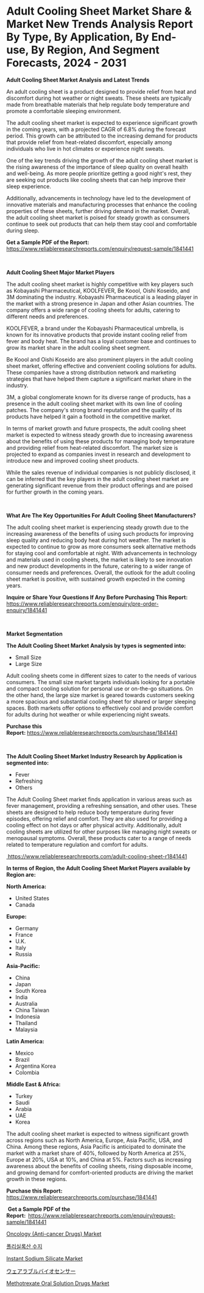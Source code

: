<p><h1>Adult Cooling Sheet Market Share & Market New Trends Analysis Report By Type, By Application, By End-use, By Region, And Segment Forecasts, 2024 - 2031</h1></p><p><strong>Adult Cooling Sheet Market Analysis and Latest Trends</strong></p>
<p><p>An adult cooling sheet is a product designed to provide relief from heat and discomfort during hot weather or night sweats. These sheets are typically made from breathable materials that help regulate body temperature and promote a comfortable sleeping environment.</p><p>The adult cooling sheet market is expected to experience significant growth in the coming years, with a projected CAGR of 6.8% during the forecast period. This growth can be attributed to the increasing demand for products that provide relief from heat-related discomfort, especially among individuals who live in hot climates or experience night sweats.</p><p>One of the key trends driving the growth of the adult cooling sheet market is the rising awareness of the importance of sleep quality on overall health and well-being. As more people prioritize getting a good night's rest, they are seeking out products like cooling sheets that can help improve their sleep experience.</p><p>Additionally, advancements in technology have led to the development of innovative materials and manufacturing processes that enhance the cooling properties of these sheets, further driving demand in the market. Overall, the adult cooling sheet market is poised for steady growth as consumers continue to seek out products that can help them stay cool and comfortable during sleep.</p></p>
<p><strong>Get a Sample PDF of the Report:&nbsp;</strong> <a href="https://www.reliableresearchreports.com/enquiry/request-sample/1841441">https://www.reliableresearchreports.com/enquiry/request-sample/1841441</a></p>
<p>&nbsp;</p>
<p><strong>Adult Cooling Sheet Major Market Players</strong></p>
<p><p>The adult cooling sheet market is highly competitive with key players such as Kobayashi Pharmaceutical, KOOLFEVER, Be Koool, Oishi Koseido, and 3M dominating the industry. Kobayashi Pharmaceutical is a leading player in the market with a strong presence in Japan and other Asian countries. The company offers a wide range of cooling sheets for adults, catering to different needs and preferences.</p><p>KOOLFEVER, a brand under the Kobayashi Pharmaceutical umbrella, is known for its innovative products that provide instant cooling relief from fever and body heat. The brand has a loyal customer base and continues to grow its market share in the adult cooling sheet segment.</p><p>Be Koool and Oishi Koseido are also prominent players in the adult cooling sheet market, offering effective and convenient cooling solutions for adults. These companies have a strong distribution network and marketing strategies that have helped them capture a significant market share in the industry.</p><p>3M, a global conglomerate known for its diverse range of products, has a presence in the adult cooling sheet market with its own line of cooling patches. The company's strong brand reputation and the quality of its products have helped it gain a foothold in the competitive market.</p><p>In terms of market growth and future prospects, the adult cooling sheet market is expected to witness steady growth due to increasing awareness about the benefits of using these products for managing body temperature and providing relief from heat-related discomfort. The market size is projected to expand as companies invest in research and development to introduce new and improved cooling sheet products.</p><p>While the sales revenue of individual companies is not publicly disclosed, it can be inferred that the key players in the adult cooling sheet market are generating significant revenue from their product offerings and are poised for further growth in the coming years.</p></p>
<p>&nbsp;</p>
<p><strong>What Are The Key Opportunities For Adult Cooling Sheet Manufacturers?</strong></p>
<p><p>The adult cooling sheet market is experiencing steady growth due to the increasing awareness of the benefits of using such products for improving sleep quality and reducing body heat during hot weather. The market is expected to continue to grow as more consumers seek alternative methods for staying cool and comfortable at night. With advancements in technology and materials used in cooling sheets, the market is likely to see innovation and new product developments in the future, catering to a wider range of consumer needs and preferences. Overall, the outlook for the adult cooling sheet market is positive, with sustained growth expected in the coming years.</p></p>
<p><strong>Inquire or Share Your Questions If Any Before Purchasing This Report:</strong> <a href="https://www.reliableresearchreports.com/enquiry/pre-order-enquiry/1841441">https://www.reliableresearchreports.com/enquiry/pre-order-enquiry/1841441</a></p>
<p>&nbsp;</p>
<p><strong>Market Segmentation</strong></p>
<p><strong>The Adult Cooling Sheet Market Analysis by types is segmented into:</strong></p>
<p><ul><li>Small Size</li><li>Large Size</li></ul></p>
<p><p>Adult cooling sheets come in different sizes to cater to the needs of various consumers. The small size market targets individuals looking for a portable and compact cooling solution for personal use or on-the-go situations. On the other hand, the large size market is geared towards customers seeking a more spacious and substantial cooling sheet for shared or larger sleeping spaces. Both markets offer options to effectively cool and provide comfort for adults during hot weather or while experiencing night sweats.</p></p>
<p><strong>Purchase this Report:&nbsp;</strong><a href="https://www.reliableresearchreports.com/purchase/1841441">https://www.reliableresearchreports.com/purchase/1841441</a></p>
<p>&nbsp;</p>
<p><strong>The Adult Cooling Sheet Market Industry Research by Application is segmented into:</strong></p>
<p><ul><li>Fever</li><li>Refreshing</li><li>Others</li></ul></p>
<p><p>The Adult Cooling Sheet market finds application in various areas such as fever management, providing a refreshing sensation, and other uses. These sheets are designed to help reduce body temperature during fever episodes, offering relief and comfort. They are also used for providing a cooling effect on hot days or after physical activity. Additionally, adult cooling sheets are utilized for other purposes like managing night sweats or menopausal symptoms. Overall, these products cater to a range of needs related to temperature regulation and comfort for adults.</p></p>
<p><a href="https://www.reliableresearchreports.com/adult-cooling-sheet-r1841441">&nbsp;https://www.reliableresearchreports.com/adult-cooling-sheet-r1841441</a></p>
<p><strong>In terms of Region, the Adult Cooling Sheet Market Players available by Region are:</strong></p>
<p>
    <p> <strong> North America: </strong>
        <ul>
            <li>United States</li>
            <li>Canada</li>
        </ul>
        </p> 
    <p> <strong> Europe: </strong>
        <ul>
            <li>Germany</li>
            <li>France</li>
            <li>U.K.</li>
            <li>Italy</li>
            <li>Russia</li>
        </ul>
        </p> 
    <p> <strong> Asia-Pacific: </strong>
        <ul>
            <li>China</li>
            <li>Japan</li>
            <li>South Korea</li>
            <li>India</li>
            <li>Australia</li>
            <li>China Taiwan</li>
            <li>Indonesia</li>
            <li>Thailand</li>
            <li>Malaysia</li>
        </ul>
        </p> 
    <p> <strong> Latin America: </strong>
        <ul>
            <li>Mexico</li>
            <li>Brazil</li>
            <li>Argentina Korea</li>
            <li>Colombia</li>
        </ul>
        </p> 
    <p> <strong> Middle East & Africa: </strong>
        <ul>
            <li>Turkey</li>
            <li>Saudi</li>
            <li>Arabia</li>
            <li>UAE</li>
            <li>Korea</li>
        </ul>
    </p>
    </p>
<p><p>The adult cooling sheet market is expected to witness significant growth across regions such as North America, Europe, Asia Pacific, USA, and China. Among these regions, Asia Pacific is anticipated to dominate the market with a market share of 40%, followed by North America at 25%, Europe at 20%, USA at 10%, and China at 5%. Factors such as increasing awareness about the benefits of cooling sheets, rising disposable income, and growing demand for comfort-oriented products are driving the market growth in these regions.</p></p>
<p><strong>Purchase this Report: </strong><a href="https://www.reliableresearchreports.com/purchase/1841441">https://www.reliableresearchreports.com/purchase/1841441</a></p>
<p>&nbsp;<strong>Get a Sample PDF of the Report:&nbsp;&nbsp;</strong><a href="https://www.reliableresearchreports.com/enquiry/request-sample/1841441">https://www.reliableresearchreports.com/enquiry/request-sample/1841441</a></p>
<p><strong></strong></p>
<p><p><a href="https://github.com/GageWest1962/Market-Research-Report-List-1/blob/main/oncology-anti-cancer-drugs-market.md">Oncology (Anti-cancer Drugs) Market</a></p><p><a href="https://github.com/vsckjg50460/Market-Research-Report-List-2/blob/main/726210559318.md">폴리실록산 수지</a></p><p><a href="https://issuu.com/reportprime-2/docs/instant-sodium-silicate-market-size-2030.pptx">Instant Sodium Silicate Market</a></p><p><a href="https://github.com/andym141978/Market-Research-Report-List-1/blob/main/544805259322.md">ウェアラブルバイオセンサー</a></p><p><a href="https://github.com/Hazelklievgspy6vdcsmu106w/Market-Research-Report-List-2/blob/main/methotrexate-oral-solution-drugs-market.md">Methotrexate Oral Solution Drugs Market</a></p></p>